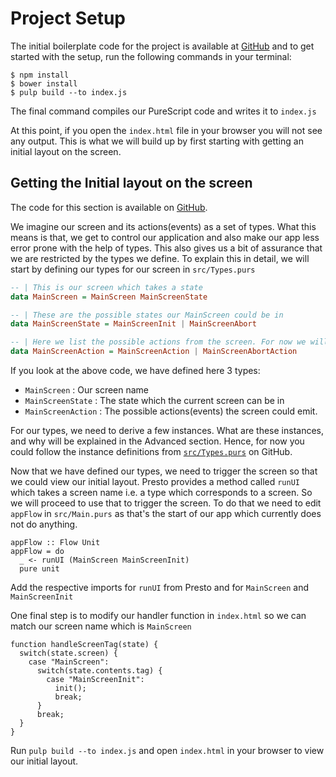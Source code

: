 # Project Setup

The initial boilerplate code for the project is available at [GitHub](https://github.com/iAmMrinal0/prestoByExample/releases/tag/v0.1) and to get started with the setup, run the following commands in your terminal:

```
$ npm install
$ bower install
$ pulp build --to index.js
```

The final command compiles our PureScript code and writes it to `index.js`

At this point, if you open the `index.html` file in your browser you will not see any output. This is what we will build up by first starting with getting an initial layout on the screen.

## Getting the Initial layout on the screen

The code for this section is available on [GitHub](https://github.com/iAmMrinal0/prestoByExample/releases/tag/v0.2).

We imagine our screen and its actions\(events\) as a set of types. What this means is that, we get to control our application and also make our app less error prone with the help of types. This also gives us a bit of assurance that we are restricted by the types we define. To explain this in detail, we will start by defining our types for our screen in `src/Types.purs`

```haskell
-- | This is our screen which takes a state
data MainScreen = MainScreen MainScreenState

-- | These are the possible states our MainScreen could be in
data MainScreenState = MainScreenInit | MainScreenAbort

-- | Here we list the possible actions from the screen. For now we will just add few dummy actions
data MainScreenAction = MainScreenAction | MainScreenAbortAction
```

If you look at the above code, we have defined here 3 types:

* `MainScreen` : Our screen name
* `MainScreenState` : The state which the current screen can be in
* `MainScreenAction` : The possible actions\(events\) the screen could emit.

For our types, we need to derive a few instances. What are these instances, and why will be explained in the Advanced section. Hence, for now you could follow the instance definitions from [`src/Types.purs`](https://github.com/iAmMrinal0/prestoByExample/blob/797053c17593878773abc06a2753cdd2fa20ef3c/src/Types.purs) on GitHub.

Now that we have defined our types, we need to trigger the screen so that we could view our initial layout. Presto provides a method called `runUI` which takes a screen name i.e. a type which corresponds to a screen. So we will proceed to use that to trigger the screen. To do that we need to edit `appFlow` in `src/Main.purs` as that's the start of our app which currently does not do anything.

```
appFlow :: Flow Unit
appFlow = do
  _ <- runUI (MainScreen MainScreenInit)
  pure unit
```

Add the respective imports for `runUI` from Presto and for `MainScreen` and `MainScreenInit`

One final step is to modify our handler function in `index.html` so we can match our screen name which is `MainScreen`

```
function handleScreenTag(state) {
  switch(state.screen) {
    case "MainScreen":
      switch(state.contents.tag) {
        case "MainScreenInit":
          init();
          break;
      }
      break;
  }
}
```

Run `pulp build --to index.js` and open `index.html` in your browser to view our initial layout.

